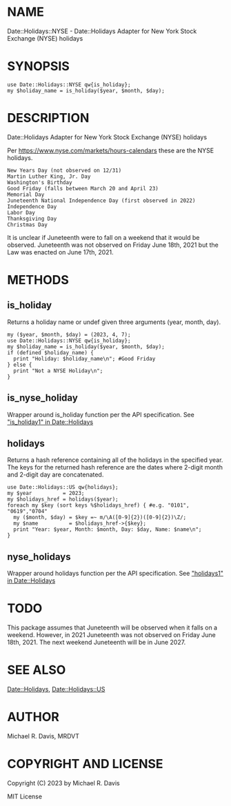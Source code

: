 # NAME

Date::Holidays::NYSE - Date::Holidays Adapter for New York Stock Exchange (NYSE) holidays

# SYNOPSIS

    use Date::Holidays::NYSE qw{is_holiday};
    my $holiday_name = is_holiday($year, $month, $day);

# DESCRIPTION

Date::Holidays Adapter for New York Stock Exchange (NYSE) holidays

Per https://www.nyse.com/markets/hours-calendars these are the NYSE holidays.

    New Years Day (not observed on 12/31)
    Martin Luther King, Jr. Day
    Washington's Birthday
    Good Friday (falls between March 20 and April 23)
    Memorial Day
    Juneteenth National Independence Day (first observed in 2022)
    Independence Day
    Labor Day
    Thanksgiving Day
    Christmas Day

It is unclear if Juneteenth were to fall on a weekend that it would be observed. Juneteenth was not observed on Friday June 18th, 2021 but the Law was enacted on June 17th, 2021.

# METHODS

## is\_holiday

Returns a holiday name or undef given three arguments (year, month, day).

    my ($year, $month, $day) = (2023, 4, 7);
    use Date::Holidays::NYSE qw{is_holiday};
    my $holiday_name = is_holiday($year, $month, $day);
    if (defined $holiday_name) {
      print "Holiday: $holiday_name\n"; #Good Friday
    } else {
      print "Not a NYSE Holiday\n";
    }

## is\_nyse\_holiday

Wrapper around is\_holiday function per the API specification. See ["is\_holiday1" in Date::Holidays](https://metacpan.org/pod/Date::Holidays#is_holiday1)

## holidays

Returns a hash reference containing all of the holidays in the specified year. The keys for the returned hash reference are the dates where 2-digit month and 2-digit day are concatenated.

    use Date::Holidays::US qw{holidays};
    my $year          = 2023;
    my $holidays_href = holidays($year);
    foreach my $key (sort keys %$holidays_href) { #e.g. "0101", "0619","0704"
      my ($month, $day) = $key =~ m/\A([0-9]{2})([0-9]{2})\Z/;
      my $name          = $holidays_href->{$key};
      print "Year: $year, Month: $month, Day: $day, Name: $name\n";
    }

## nyse\_holidays

Wrapper around holidays function per the API specification. See ["holidays1" in Date::Holidays](https://metacpan.org/pod/Date::Holidays#holidays1)

# TODO

This package assumes that Juneteenth will be observed when it falls on a weekend. However, in 2021 Juneteenth was not observed on Friday June 18th, 2021. The next weekend Juneteenth will be in June 2027.

# SEE ALSO

[Date::Holidays](https://metacpan.org/pod/Date::Holidays), [Date::Holidays::US](https://metacpan.org/pod/Date::Holidays::US)

# AUTHOR

Michael R. Davis, MRDVT

# COPYRIGHT AND LICENSE

Copyright (C) 2023 by Michael R. Davis

MIT License
